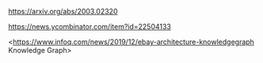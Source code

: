 <https://arxiv.org/abs/2003.02320>

<https://news.ycombinator.com/item?id=22504133>

<https://www.infoq.com/news/2019/12/ebay-architecture-knowledgegraph Knowledge Graph>
